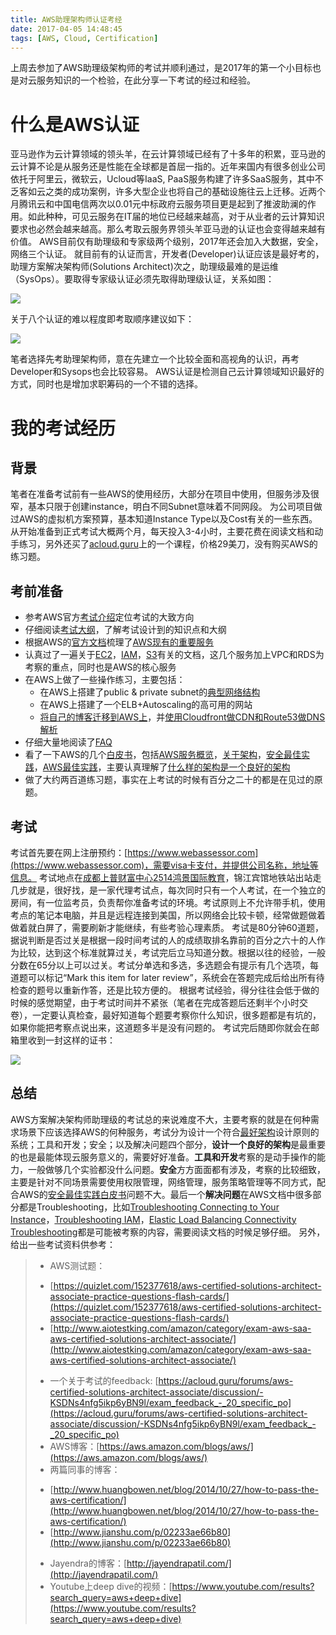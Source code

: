 ```yaml
---
title: AWS助理架构师认证考经
date: 2017-04-05 14:48:45
tags: [AWS, Cloud, Certification]
---
```


上周去参加了AWS助理级架构师的考试并顺利通过，是2017年的第一个小目标也是对云服务知识的一个检验，在此分享一下考试的经过和经验。

# 什么是AWS认证

亚马逊作为云计算领域的领头羊，在云计算领域已经有了十多年的积累，亚马逊的云计算不论是从服务还是性能在全球都是首屈一指的。近年来国内有很多创业公司依托于阿里云，微软云，Ucloud等IaaS, PaaS服务构建了许多SaaS服务，其中不乏客如云之类的成功案例，许多大型企业也将自己的基础设施往云上迁移。近两个月腾讯云和中国电信两次以0.01元中标政府云服务项目更是起到了推波助澜的作用。如此种种，可见云服务在IT届的地位已经越来越高，对于从业者的云计算知识要求也必然会越来越高。那么考取云服务界领头羊亚马逊的认证也会变得越来越有价值。
AWS目前仅有助理级和专家级两个级别，2017年还会加入大数据，安全，网络三个认证。
就目前有的认证而言，开发者(Developer)认证应该是最好考的，助理方案解决架构师(Solutions Architect)次之，助理级最难的是运维（SysOps）。要取得专家级认证必须先取得助理级认证，关系如图：

![](/images/AWS_Certification_Level.png)

关于八个认证的难以程度即考取顺序建议如下：

![](/images/AWS_Certification_Easy_to_Hard.png)

笔者选择先考助理架构师，意在先建立一个比较全面和高视角的认识，再考Developer和Sysops也会比较容易。
AWS认证是检测自己云计算领域知识最好的方式，同时也是增加求职筹码的一个不错的选择。

# 我的考试经历

## 背景

笔者在准备考试前有一些AWS的使用经历，大部分在项目中使用，但服务涉及很窄，基本只限于创建instance，明白不同Subnet意味着不同网段。
为公司项目做过AWS的虚拟机方案预算，基本知道Instance Type以及Cost有关的一些东西。
从开始准备到正式考试大概两个月，每天投入3-4小时，主要花费在阅读文档和动手练习，另外还买了[acloud.guru](https://acloud.guru)上的一个课程，价格29美刀，没有购买AWS的练习题。

## 考前准备

 - 参考AWS官方[考试介绍](https://aws.amazon.com/certification/certification-prep/)定位考试的大致方向
 - 仔细阅读[考试大纲](https://awstrainingandcertification.s3.amazonaws.com/production/AWS_certified_solutions_architect_associate_blueprint.pdf)，了解考试设计到的知识点和大纲
 - 根据AWS的[官方文档](http://aws.amazon.com/cn/documentation/)梳理了[AWS现有的重要服务](https://www.duyidong.com/2017/02/28/AWS-Services-Overview/)
 - 认真过了一遍关于[EC2](https://www.duyidong.com/2017/03/15/AWS-EC2/)，[IAM](https://www.duyidong.com/2017/03/06/%E6%B5%85%E8%B0%88AWS-IAM/)，[S3](https://www.duyidong.com/2017/03/13/AWS-S3/)有关的文档，这几个服务加上VPC和RDS为考察的重点，同时也是AWS的核心服务
 - 在AWS上做了一些操作练习，主要包括：
   - 在AWS上搭建了public & private subnet的[典型网络结构](https://docs.aws.amazon.com/AmazonVPC/latest/UserGuide/VPC_Scenario2.html)
   - 在AWS上搭建了一个ELB+Autoscaling的高可用的网站
   - [将自己的博客迁移到AWS上](https://www.duyidong.com/2017/03/07/Deploy-Hexo-to-S3/)，并[使用Cloudfront做CDN和Route53做DNS解析](https://www.duyidong.com/2017/03/20/Enable-HTTPS-and-CDN-with-Cloudfront/)
 - 仔细大量地阅读了[FAQ](https://aws.amazon.com/faqs/)
 - 看了一下AWS的几个[白皮书](https://aws.amazon.com/whitepapers/)，包括[AWS服务概览](https://d0.awsstatic.com/whitepapers/aws-overview.pdf)，[关于架构](https://d0.awsstatic.com/whitepapers/architecture/AWS_Well-Architected_Framework.pdf)，[安全最佳实践](https://d0.awsstatic.com/whitepapers/Security/AWS_Security_Best_Practices.pdf)，[AWS最佳实践](https://d0.awsstatic.com/whitepapers/AWS_Cloud_Best_Practices.pdf)，主要认真理解了[什么样的架构是一个良好的架构](https://www.duyidong.com/2017/03/23/AWS-well-architected-framework/)
 - 做了大约两百道练习题，事实在上考试的时候有百分之二十的都是在见过的原题。

## 考试

考试首先要在网上注册预约：[https://www.webassessor.com](https://www.webassessor.com)，需要visa卡支付，并提供公司名称，地址等信息。
考试地点在[成都上普财富中心2514鸿景国际教育](https://www.google.com/maps/place/Shangpu+Fortune+Center+Plaza/@30.6525977,104.0673653,17z/data=!3m1!4b1!4m5!3m4!1s0x36efc53df2a6a879:0x5c54ecee2ff20a3c!8m2!3d30.6525977!4d104.069554)，锦江宾馆地铁站出站走几步就是，很好找，是一家代理考试点，每次同时只有一个人考试，在一个独立的房间，有一位监考员，负责帮你准备考试的环境。考试原则上不允许带手机，使用考点的笔记本电脑，并且是远程连接到美国，所以网络会比较卡顿，经常做题做着做着就白屏了，需要刷新才能继续，有些考验心理素质。
考试是80分钟60道题，据说判断是否过关是根据一段时间考试的人的成绩取排名靠前的百分之六十的人作为比较，达到这个标准就算过关，考试完后立马知道分数。根据以往的经验，一般分数在65分以上可以过关。考试分单选和多选，多选题会有提示有几个选项，每道题可以标记“Mark this item for later review”，系统会在答题完成后给出所有待检查的题号以重新作答，还是比较方便的。
根据考试经验，得分往往会低于做的时候的感觉期望，由于考试时间并不紧张（笔者在完成答题后还剩半个小时交卷），一定要认真检查，最好知道每个题要考察你什么知识，很多题都是有坑的，如果你能把考察点说出来，这道题多半是没有问题的。
考试完后随即你就会在邮箱里收到一封这样的证书：

![](/images/AWS_Certification_SAA.jpeg)

## 总结

AWS方案解决架构师助理级的考试总的来说难度不大，主要考察的就是在何种需求场景下应该选择AWS的何种服务，考试分为设计一个符合[最好架构](https://www.duyidong.com/2017/03/23/AWS-well-architected-framework/)设计原则的系统；工具和开发；安全；以及解决问题四个部分，**设计一个良好的架构**是最重要的也是最能体现云服务意义的，需要好好准备。**工具和开发**考察的是动手操作的能力，一般做够几个实验都没什么问题。**安全**方方面面都有涉及，考察的比较细致，主要是针对不同场景需要使用权限管理，网络管理，服务策略管理等不同方式，配合AWS的[安全最佳实践白皮书](https://d0.awsstatic.com/whitepapers/Security/AWS_Security_Best_Practices.pdf)问题不大。最后一个**解决问题**在AWS文档中很多部分都是Troubleshooting，比如[Troubleshooting Connecting to Your Instance](https://docs.aws.amazon.com/AWSEC2/latest/UserGuide/TroubleshootingInstancesConnecting.html)，[Troubleshooting IAM](http://docs.aws.amazon.com/IAM/latest/UserGuide/troubleshoot.html)，[Elastic Load Balancing Connectivity Troubleshooting](https://aws.amazon.com/premiumsupport/knowledge-center/elb-connectivity-troubleshooting/)都是可能被考察的内容，需要阅读文档的时候足够仔细。
另外，给出一些考试资料供参考：

> * AWS测试题：
>  - [https://quizlet.com/152377618/aws-certified-solutions-architect-associate-practice-questions-flash-cards/](https://quizlet.com/152377618/aws-certified-solutions-architect-associate-practice-questions-flash-cards/)
>  - [http://www.aiotestking.com/amazon/category/exam-aws-saa-aws-certified-solutions-architect-associate/](http://www.aiotestking.com/amazon/category/exam-aws-saa-aws-certified-solutions-architect-associate/)
> * 一个关于考试的feedback: [https://acloud.guru/forums/aws-certified-solutions-architect-associate/discussion/-KSDNs4nfg5ikp6yBN9l/exam_feedback_-_20_specific_po](https://acloud.guru/forums/aws-certified-solutions-architect-associate/discussion/-KSDNs4nfg5ikp6yBN9l/exam_feedback_-_20_specific_po)
> * AWS博客：[https://aws.amazon.com/blogs/aws/](https://aws.amazon.com/blogs/aws/)
> * 两篇同事的博客：
>  - [http://www.huangbowen.net/blog/2014/10/27/how-to-pass-the-aws-certification/](http://www.huangbowen.net/blog/2014/10/27/how-to-pass-the-aws-certification/)
>  - [http://www.jianshu.com/p/02233ae66b80](http://www.jianshu.com/p/02233ae66b80)
> * Jayendra的博客：[http://jayendrapatil.com/](http://jayendrapatil.com/)
> * Youtube上deep dive的视频：[https://www.youtube.com/results?search_query=aws+deep+dive](https://www.youtube.com/results?search_query=aws+deep+dive)